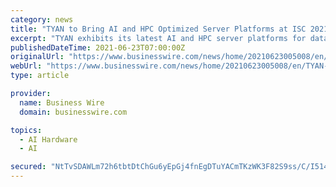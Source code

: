 ```yaml
---
category: news
title: "TYAN to Bring AI and HPC Optimized Server Platforms at ISC 2021"
excerpt: "TYAN exhibits its latest AI and HPC server platforms for data centers and enterprises at ISC21 Digital from June 24th to July 2nd"
publishedDateTime: 2021-06-23T07:00:00Z
originalUrl: "https://www.businesswire.com/news/home/20210623005008/en/TYAN-to-Bring-AI-and-HPC-Optimized-Server-Platforms-at-ISC-2021"
webUrl: "https://www.businesswire.com/news/home/20210623005008/en/TYAN-to-Bring-AI-and-HPC-Optimized-Server-Platforms-at-ISC-2021"
type: article

provider:
  name: Business Wire
  domain: businesswire.com

topics:
  - AI Hardware
  - AI

secured: "NtTvSDAWLm72h6tbtDtChGu6yEpGj4fnEgDTuYACmTKzWK3F82S9ss/C/I514pBK2sMCCrGFOygXEm9FtmWuc2xBRkbqoHIc2AqJrub1AjvIr9iuAyy+FXRnXbbT2OhwRaV2xAx2OKq6UXMxJQut5hVsrtLmy0mTATYZBUPcgFtTwfapnHgb4DlN64Ap9VpO3dmF2dMi6KoisZkTP1JaWygGHZ4I/9yJuyYvTV9OFgWPhXV3uZH4yYrrvrVnZNYkd1R64aTZK3X4J9dS2bpmEc+QxQFVVnh/Y8mGwKVe/NVbomMZBZvvg3pv5hN2EJGn39+pMCIcTk/RNtE3phCSTJBwDjYO6dODdI2DAYQ7HSk=;H1ghyk7RZkNrcVKCXvSLcg=="
---
```


